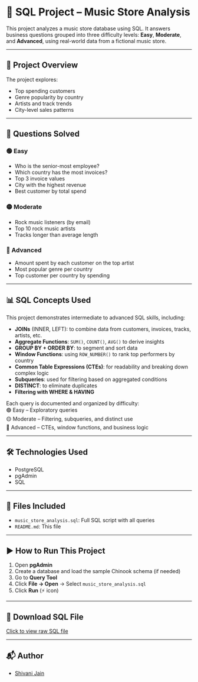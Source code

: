 # 🎵 SQL Project – Music Store Analysis

This project analyzes a music store database using SQL. It answers business questions grouped into three difficulty levels: **Easy**, **Moderate**, and **Advanced**, using real-world data from a fictional music store.

---

## 📌 Project Overview

The project explores:
- Top spending customers
- Genre popularity by country
- Artists and track trends
- City-level sales patterns

---

## 🧠 Questions Solved

### 🟢 Easy
- Who is the senior-most employee?
- Which country has the most invoices?
- Top 3 invoice values
- City with the highest revenue
- Best customer by total spend

### 🟡 Moderate
- Rock music listeners (by email)
- Top 10 rock music artists
- Tracks longer than average length

### 🔴 Advanced
- Amount spent by each customer on the top artist
- Most popular genre per country
- Top customer per country by spending

---

## 📊 SQL Concepts Used

This project demonstrates intermediate to advanced SQL skills, including:

- **JOINs** (INNER, LEFT): to combine data from customers, invoices, tracks, artists, etc.
- **Aggregate Functions**: `SUM()`, `COUNT()`, `AVG()` to derive insights
- **GROUP BY + ORDER BY**: to segment and sort data
- **Window Functions**: using `ROW_NUMBER()` to rank top performers by country
- **Common Table Expressions (CTEs)**: for readability and breaking down complex logic
- **Subqueries**: used for filtering based on aggregated conditions
- **DISTINCT**: to eliminate duplicates
- **Filtering with WHERE & HAVING**

Each query is documented and organized by difficulty:  
🟢 Easy – Exploratory queries  
🟡 Moderate – Filtering, subqueries, and distinct use  
🔴 Advanced – CTEs, window functions, and business logic

---

## 🛠️ Technologies Used
- PostgreSQL
- pgAdmin
- SQL

---

## 📁 Files Included

- `music_store_analysis.sql`: Full SQL script with all queries
- `README.md`: This file

---

## ▶️ How to Run This Project

1. Open **pgAdmin**
2. Create a database and load the sample Chinook schema (if needed)
3. Go to **Query Tool**
4. Click **File → Open** → Select `music_store_analysis.sql`
5. Click **Run** (⚡ icon)

---

## 🔗 Download SQL File
[Click to view raw SQL file](https://raw.githubusercontent.com/yourusername/sql-music-store-analysis/main/music_store_analysis.sql)

---

## 📬 Author
- [Shivani Jain](https://github.com/ShivaniJain1811)
